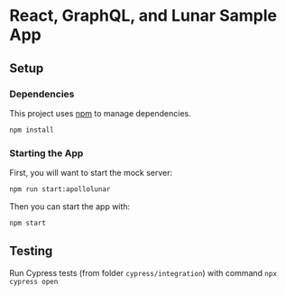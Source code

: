 # React, GraphQL, and Lunar Sample App

## Setup

### Dependencies

This project uses [npm](https://www.npmjs.com/get-npm) to manage dependencies.

```sh
npm install
```

### Starting the App

First, you will want to start the mock server:

```sh
npm run start:apollolunar
```

Then you can start the app with:

```sh
npm start
```

## Testing

Run Cypress tests (from folder `cypress/integration`) with command `npx cypress open`
